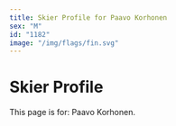 ```yaml
---
title: Skier Profile for Paavo Korhonen
sex: "M"
id: "1182"
image: "/img/flags/fin.svg" 
---
```


# Skier Profile

This page is for: Paavo Korhonen.
    